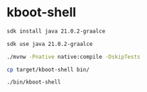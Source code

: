 # kboot-shell

```bash
sdk install java 21.0.2-graalce
```

```bash
sdk use java 21.0.2-graalce
```

```bash
./mvnw -Pnative native:compile -DskipTests
```

```bash
cp target/kboot-shell bin/
```

```bash
./bin/kboot-shell
```